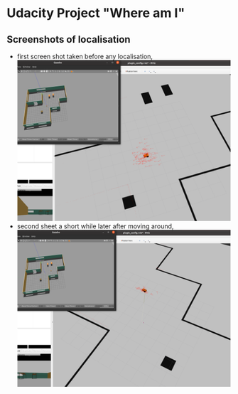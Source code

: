 # Udacity Project "Where am I"

## Screenshots of localisation
* first screen shot taken before any localisation, ![screenshot before any localisation](localisation-01.png)
* second sheet a short while later after moving around, ![screenshot after moving around](localisation-02.png)